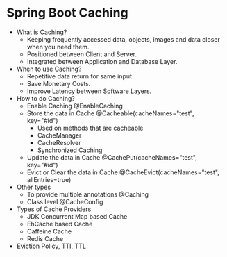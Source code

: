 # Spring Boot Caching
* What is Caching?
  * Keeping frequently accessed data, objects, images and data closer when you need them.
  * Positioned between Client and Server.
  * Integrated between Application and Database Layer.
* When to use Caching?
  * Repetitive data return for same input.
  * Save Monetary Costs.
  * Improve Latency between Software Layers.
* How to do Caching?
  * Enable Caching                      @EnableCaching
  * Store the data in Cache             @Cacheable(cacheNames="test", key="#id")
    * Used on methods that are cacheable
    * CacheManager
    * CacheResolver
    * Synchronized Caching
  * Update the data in Cache            @CachePut(cacheNames="test", key="#id")
  * Evict or Clear the data in Cache    @CacheEvict(cacheNames="test", allEntries=true)
* Other types
  * To provide multiple annotations     @Caching
  * Class level                         @CacheConfig
* Types of Cache Providers
  * JDK Concurrent Map based Cache
  * EhCache based Cache
  * Caffeine Cache
  * Redis Cache
* Eviction Policy, TTI, TTL